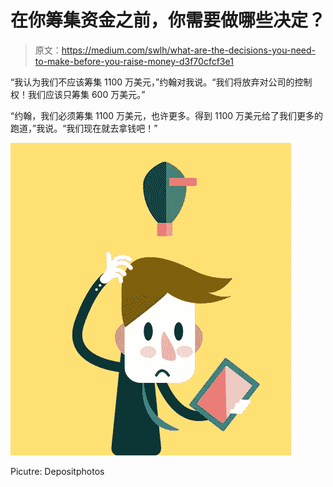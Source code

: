# 在你筹集资金之前，你需要做哪些决定？

> 原文：<https://medium.com/swlh/what-are-the-decisions-you-need-to-make-before-you-raise-money-d3f70cfcf3e1>

“我认为我们不应该筹集 1100 万美元，”约翰对我说。“我们将放弃对公司的控制权！我们应该只筹集 600 万美元。”

“约翰，我们必须筹集 1100 万美元，也许更多。得到 1100 万美元给了我们更多的跑道，”我说。“我们现在就去拿钱吧！”

![](img/d9ee02379e679c7e539d3a0ddbdd279a.png)

Picutre: Depositphotos